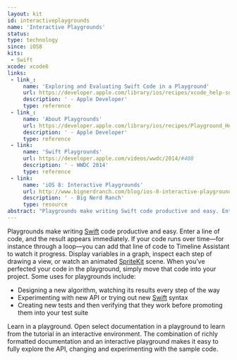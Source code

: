 ```yaml
---
layout: kit
id: interactiveplaygrounds 
name: 'Interactive Playgrounds'
status:
type: technology
since: iOS8
kits:
 - Swift
xcode: xcode6
links:
 - link_:
     name: 'Exploring and Evaluating Swift Code in a Playground'
     url: https://developer.apple.com/library/ios/recipes/xcode_help-source_editor/chapters/ExploringandEvaluatingSwiftCodeinaPlayground.html
     description: ' - Apple Developer'
     type: reference
 - link_:
     name: 'About Playgrounds'
     url: https://developer.apple.com/library/ios/recipes/Playground_Help/Chapters/AboutPlaygrounds.html
     description: ' - Apple Developer'
     type: reference
 - link:
     name: 'Swift Playgrounds'
     url: https://developer.apple.com/videos/wwdc/2014/#408
     description: ' - WWDC 2014'
     type: reference
 - link:
     name: 'iOS 8: Interactive Playgrounds'
     url: http://www.bignerdranch.com/blog/ios-8-interactive-playgrounds/
     description: ' - Big Nerd Ranch'
     type: resource
abstract: "Playgrounds make writing Swift code productive and easy. Enter a line of code, and the result appears immediately."
---
```


Playgrounds make writing [Swift](/Swift) code productive and easy. Enter a line of code, and the result appears immediately. If your code runs over time—for instance through a loop—you can add that line of code to Timeline Assistant to watch it progress. Display variables in a graph, inspect each step of drawing a view, or watch an animated [SpriteKit](/SpriteKit) scene. When you’ve perfected your code in the playground, simply move that code into your project. Some uses for playgrounds include:

* Designing a new algorithm, watching its results every step of the way
* Experimenting with new API or trying out new [Swift](/Swift) syntax
* Creating new tests and then verifying that they work before promoting them into your test suite

Learn in a playground. Open select documentation in a playground to learn from the tutorial in an interactive environment. The combination of richly formatted documentation and an interactive playground makes it easy to fully explore the API, changing and experimenting with the sample code.
